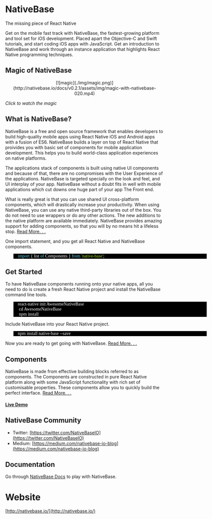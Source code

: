 # NativeBase
The missing piece of React Native

Get on the mobile fast track with NativeBase, the fastest-growing platform and tool set for iOS development. Placed apart the Objective-C and Swift tutorials, and start coding iOS apps with JavaScript. Get an introduction to NativeBase and work through an instance application that highlights React Native programming techniques.

####
## Magic of NativeBase
<center>[![magic](./img/magic.png)](http://nativebase.io/docs/v0.2.1/assets/img/magic-with-nativebase-020.mp4)</center>

<i>Click to watch the magic</i>

####
## What is NativeBase?
NativeBase is a free and open source framework that enables developers to build high-quality mobile apps using React Native iOS and Android apps with a fusion of ES6. NativeBase builds a layer on top of React Native that proivides you with basic set of components for mobile application development. This helps you to build world-class application experiences on native platforms.


The applications stack of components is built using native UI components and because of that, there are no compromises with the User Experience of the applications. NativeBase is targeted specially on the look and feel, and UI interplay of your app. NativeBase without a doubt fits in well with mobile applications which cut downs one huge part of your app The Front end.

What is really great is that you can use shared UI cross-platform components, which will drastically increase your productivity. When using NativeBase, you can use any native third-party libraries out of the box. You do not need to use wrappers or do any other actions. The new additions to the native platform are available immediately. NativeBase provides amazing support for adding components, so that you will by no means hit a lifeless stop. [Read More. . .](http://nativebase.io/documentation)

One import statement, and you get all React Native and NativeBase components.
<blockquote style="background-color: #000; width: 600px; color: #fff; font-family: Monaco">
	<span style="color: #66d9ef">import</span> { list <span style="color: #66d9ef">of</span> Components } <span style="color: #66d9ef">from</span> <span style="color: #a6e22e">'native-base'</span>;
</blockquote>

####
## Get Started

To have NativeBase components running onto your native apps, all you need to do is create a fresh React Native project and install the NativeBase command line tools.

<blockquote style="background-color: #000; width: 600px; color: #fff; font-family: Monaco">
	react-native init AwesomeNativeBase<br />
	&nbsp;cd AwesomeNativeBase<br />
	&nbsp;npm install<br />
</blockquote>

Include NativeBase into your React Native project.
<blockquote style="background-color: #000; width: 600px; color: #fff; font-family: Monaco">
	npm install native-base --save
</blockquote>

Now you are ready to get going with NativeBase. [Read More. . .](http://nativebase.io/documentation)

####
## Components

NativeBase is made from effective building blocks referred to as components. The Components are constructed in pure React Native platform along with some JavaScript functionality with rich set of customisable properties. These components allow you to quickly build the perfect interface. [Read More. . .](http://nativebase.io/documentation)

#### [**Live Demo**](http://nativebase.io/components)

####
## NativeBase Community

*	Twitter: [https://twitter.com/NativeBaseIO](https://twitter.com/NativeBaseIO)
*	Medium: [https://medium.com/nativebase-io-blog](https://medium.com/nativebase-io-blog)

####
## Documentation

Go through [NativeBase Docs](http://nativebase.io/documentation) to play with NativeBase.

####
# Website
[http://nativebase.io/](http://nativebase.io/)

